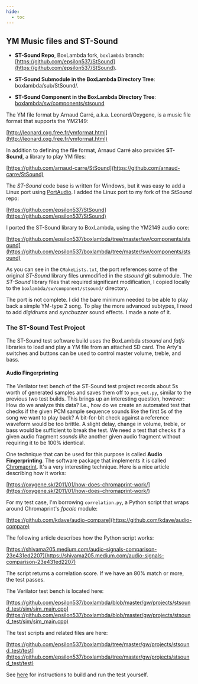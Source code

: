 ```yaml
---
hide:
  - toc
---
```


## YM Music files and ST-Sound

- **ST-Sound Repo**, BoxLambda fork, `boxlambda` branch:
    [https://github.com/epsilon537/StSound](https://github.com/epsilon537/StSound).

- **ST-Sound Submodule in the BoxLambda Directory Tree**:
    boxlambda/sub/StSound/.

- **ST-Sound Component in the BoxLambda Directory Tree**:
    [boxlambda/sw/components/stsound](https://github.com/epsilon537/boxlambda/tree/master/sw/components/stsound)

The YM file format by Arnaud Carré, a.k.a. Leonard/Oxygene, is a music file format that supports the YM2149:

[http://leonard.oxg.free.fr/ymformat.html](http://leonard.oxg.free.fr/ymformat.html)

In addition to defining the file format, Arnaud Carré also provides **ST-Sound**, a library to play YM files:

[https://github.com/arnaud-carre/StSound](https://github.com/arnaud-carre/StSound)

The *ST-Sound* code base is written for Windows, but it was easy to add a Linux port using [PortAudio](http://www.portaudio.com/). I added the Linux port to my fork of the *StSound* repo:

[https://github.com/epsilon537/StSound](https://github.com/epsilon537/StSound)

I ported the ST-Sound library to BoxLambda, using the YM2149 audio core:

[https://github.com/epsilon537/boxlambda/tree/master/sw/components/stsound](https://github.com/epsilon537/boxlambda/tree/master/sw/components/stsound)

As you can see in the `CMakeLists.txt`, the port references some of the original *ST-Sound* library files unmodified in the *stsound* git submodule. The *ST-Sound* library files that required significant modification, I copied locally to the `boxlambda/sw/component/stsound/` directory.

The port is not complete. I did the bare minimum needed to be able to play back a simple YM-type 2 song. To play the more advanced subtypes, I need to add *digidrums* and *syncbuzzer* sound effects. I made a note of it.

### The ST-Sound Test Project

The ST-Sound test software build uses the BoxLambda *stsound* and *fatfs* libraries to load and play a YM file from an attached SD card. The Arty's switches and buttons can be used to control master volume, treble, and bass.

#### Audio Fingerprinting

The Verilator test bench of the ST-Sound test project records about 5s worth of generated samples and saves them off to `pcm_out.py`, similar to the previous two test builds. This brings up an interesting question, however: How do we analyze this data? I.e., how do we create an automated test that checks if the given PCM sample sequence sounds like the first 5s of the song we want to play back? A bit-for-bit check against a reference waveform would be too brittle. A slight delay, change in volume, treble, or bass would be sufficient to break the test. We need a test that checks if a given audio fragment *sounds like* another given audio fragment without requiring it to be 100% identical.

One technique that can be used for this purpose is called **Audio Fingerprinting**. The software package that implements it is called [Chromaprint](https://acoustid.org/chromaprint). It's a very interesting technique. Here is a nice article describing how it works:

[https://oxygene.sk/2011/01/how-does-chromaprint-work/](https://oxygene.sk/2011/01/how-does-chromaprint-work/)

For my test case, I'm borrowing `correlation.py`, a Python script that wraps around Chromaprint's *fpcalc* module:

[https://github.com/kdave/audio-compare](https://github.com/kdave/audio-compare)

The following article describes how the Python script works:

[https://shivama205.medium.com/audio-signals-comparison-23e431ed2207](https://shivama205.medium.com/audio-signals-comparison-23e431ed2207)

The script returns a correlation score. If we have an 80% match or more, the test passes.

The Verilator test bench is located here:

[https://github.com/epsilon537/boxlambda/blob/master/gw/projects/stsound_test/sim/sim_main.cpp](https://github.com/epsilon537/boxlambda/blob/master/gw/projects/stsound_test/sim/sim_main.cpp)

The test scripts and related files are here:

[https://github.com/epsilon537/boxlambda/tree/master/gw/projects/stsound_test/test](https://github.com/epsilon537/boxlambda/tree/master/gw/projects/stsound_test/test)

See [here](test-build-ym2149.md#st-sound-test-on-verilator) for instructions to build and run the test yourself.
